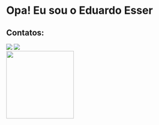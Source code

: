 #  Opa! Eu sou o Eduardo Esser

## Contatos:

<div>
<a href="https://instagram.com/eduardo.esser" target="_blank"><img loading="lazy" src="https://img.shields.io/badge/-Instagram-%23E4405F?style=for-the-badge&logo=instagram&logoColor=white" target="_blank"></a>
<a href = "eduardoesser7366@gmail.com"><img loading="lazy" src="https://img.shields.io/badge/Gmail-D14836?style=for-the-badge&logo=gmail&logoColor=white" target="_blank"></a>

<div>
<a href="https://github.com/TorcedoTimao">
<img loading="lazy" height="180em" src="https://github-readme-stats.vercel.app/api/top-langs/?username=TorcedorTimao&layout=compact&langs_count=7&theme=dracula"/>

